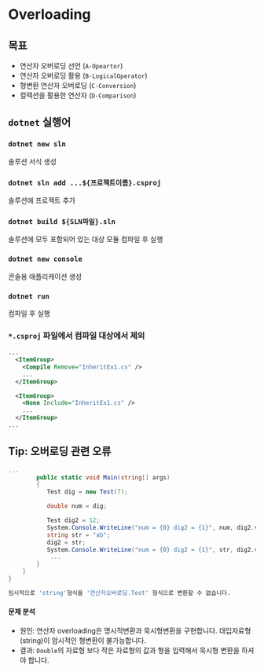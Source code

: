 # Overloading

## 목표
 - 연산자 오버로딩 선언 (`A-Opeartor`)
 - 연산자 오버로딩 활용 (`B-LogicalOperator`)
 - 형변환 연산자 오버로딩 (`C-Conversion`)
 - 컬렉션을 활용한 연산자 (`D-Comparison`)

## `dotnet` 실행어

### `dotnet new sln`
솔루션 서식 생성

### `dotnet sln add ...${프로젝트이름}.csproj`
솔루션에 프로젝트 추가 

### `dotnet build ${SLN파일}.sln`
솔루션에 모두 포함되어 있는 대상 모듈 컴파일 후 실행 

### `dotnet new console`
콘솔용 애플리케이션 생성

### `dotnet run`
컴파일 후 실행

### `*.csproj` 파일에서 컴파일 대상에서 제외

```xml
...
  <ItemGroup>
    <Compile Remove="InheritEx1.cs" />
    ...
  </ItemGroup>

  <ItemGroup>
    <None Include="InheritEx1.cs" />
    ...
  </ItemGroup>
...
```


## Tip: 오버로딩 관련 오류

```cs
...
        public static void Main(string[] args)
        {
           Test dig = new Test(7);

           double num = dig;

           Test dig2 = 12;
           System.Console.WriteLine("num = {0} dig2 = {1}", num, dig2.val);
           string str = "ab";
           dig2 = str;
           System.Console.WriteLine("num = {0} dig2 = {1}", str, dig2.v);
            ...
        }
    }
}
```

```bash
임시적으로 'string'형식을 '연산자오버로딩.Test' 형식으로 변환할 수 없습니다.
```

#### 문제 분석
 - 원인: 연산자 overloading은 명시적변환과 묵시형변환을 구현합니다.  대입자료형 (string)이 암시적인 형변환이 불가능합니다.
 - 결과: `Double`의 자료형 보다 작은 자료형의 값과 형을 입력해서 묵시형 변환을 하셔야 합니다.
